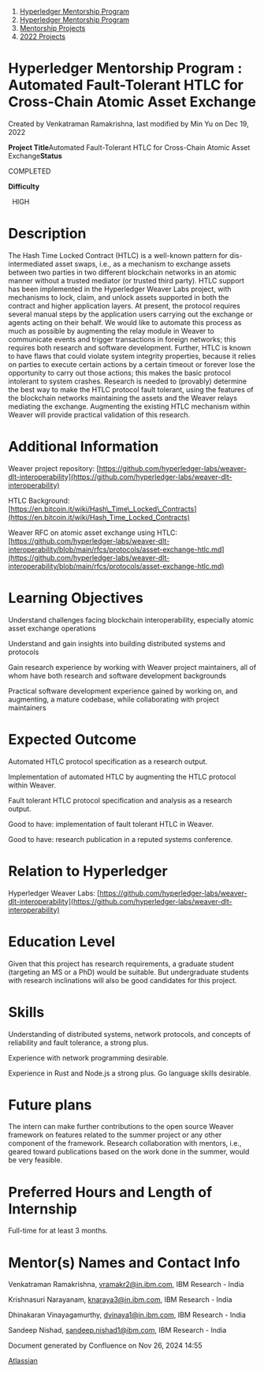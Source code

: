 1. [Hyperledger Mentorship Program](index.html)
2. [Hyperledger Mentorship Program](Hyperledger-Mentorship-Program_21954571.html)
3. [Mentorship Projects](Mentorship-Projects_21954604.html)
4. [2022 Projects](2022-Projects_21954800.html)

# Hyperledger Mentorship Program : Automated Fault-Tolerant HTLC for Cross-Chain Atomic Asset Exchange

Created by Venkatraman Ramakrishna, last modified by Min Yu on Dec 19, 2022

**Project Title**Automated Fault-Tolerant HTLC for Cross-Chain Atomic Asset Exchange**Status**

COMPLETED

**Difficulty**

  HIGH

# Description

The Hash Time Locked Contract (HTLC) is a well-known pattern for dis-intermediated asset swaps, i.e., as a mechanism to exchange assets between two parties in two different blockchain networks in an atomic manner without a trusted mediator (or trusted third party). HTLC support has been implemented in the Hyperledger Weaver Labs project, with mechanisms to lock, claim, and unlock assets supported in both the contract and higher application layers. At present, the protocol requires several manual steps by the application users carrying out the exchange or agents acting on their behalf. We would like to automate this process as much as possible by augmenting the relay module in Weaver to communicate events and trigger transactions in foreign networks; this requires both research and software development. Further, HTLC is known to have flaws that could violate system integrity properties, because it relies on parties to execute certain actions by a certain timeout or forever lose the opportunity to carry out those actions; this makes the basic protocol intolerant to system crashes. Research is needed to (provably) determine the best way to make the HTLC protocol fault tolerant, using the features of the blockchain networks maintaining the assets and the Weaver relays mediating the exchange. Augmenting the existing HTLC mechanism within Weaver will provide practical validation of this research.

# Additional Information

Weaver project repository: [https://github.com/hyperledger-labs/weaver-dlt-interoperability](https://github.com/hyperledger-labs/weaver-dlt-interoperability)

HTLC Background: [https://en.bitcoin.it/wiki/Hash\_Time\_Locked\_Contracts](https://en.bitcoin.it/wiki/Hash_Time_Locked_Contracts)

Weaver RFC on atomic asset exchange using HTLC: [https://github.com/hyperledger-labs/weaver-dlt-interoperability/blob/main/rfcs/protocols/asset-exchange-htlc.md](https://github.com/hyperledger-labs/weaver-dlt-interoperability/blob/main/rfcs/protocols/asset-exchange-htlc.md)

# Learning Objectives

Understand challenges facing blockchain interoperability, especially atomic asset exchange operations

Understand and gain insights into building distributed systems and protocols

Gain research experience by working with Weaver project maintainers, all of whom have both research and software development backgrounds

Practical software development experience gained by working on, and augmenting, a mature codebase, while collaborating with project maintainers

# Expected Outcome

Automated HTLC protocol specification as a research output. 

Implementation of automated HTLC by augmenting the HTLC protocol within Weaver.

Fault tolerant HTLC protocol specification and analysis as a research output.

Good to have: implementation of fault tolerant HTLC in Weaver.

Good to have: research publication in a reputed systems conference.

# Relation to Hyperledger

Hyperledger Weaver Labs: [https://github.com/hyperledger-labs/weaver-dlt-interoperability](https://github.com/hyperledger-labs/weaver-dlt-interoperability)

# Education Level

Given that this project has research requirements, a graduate student (targeting an MS or a PhD) would be suitable. But undergraduate students with research inclinations will also be good candidates for this project.

# Skills

Understanding of distributed systems, network protocols, and concepts of reliability and fault tolerance, a strong plus.

Experience with network programming desirable.

Experience in Rust and Node.js a strong plus. Go language skills desirable.

# Future plans

The intern can make further contributions to the open source Weaver framework on features related to the summer project or any other component of the framework. Research collaboration with mentors, i.e., geared toward publications based on the work done in the summer, would be very feasible.

# Preferred Hours and Length of Internship

Full-time for at least 3 months.

# Mentor(s) Names and Contact Info

Venkatraman Ramakrishna, vramakr2@in.ibm.com, IBM Research - India

Krishnasuri Narayanam, knaraya3@in.ibm.com, IBM Research - India

Dhinakaran Vinayagamurthy, dvinaya1@in.ibm.com, IBM Research - India

Sandeep Nishad, sandeep.nishad1@ibm.com, IBM Research - India

Document generated by Confluence on Nov 26, 2024 14:55

[Atlassian](http://www.atlassian.com/)
